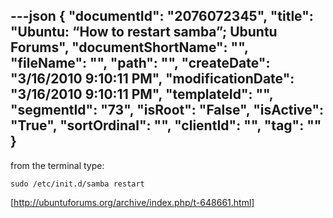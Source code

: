 ---json
{
  "documentId": "2076072345",
  "title": "Ubuntu: “How to restart samba”; Ubuntu Forums",
  "documentShortName": "",
  "fileName": "",
  "path": "",
  "createDate": "3/16/2010 9:10:11 PM",
  "modificationDate": "3/16/2010 9:10:11 PM",
  "templateId": "",
  "segmentId": "73",
  "isRoot": "False",
  "isActive": "True",
  "sortOrdinal": "",
  "clientId": "",
  "tag": ""
}
---

from the terminal type:

    sudo /etc/init.d/samba restart

[http://ubuntuforums.org/archive/index.php/t-648661.html]
